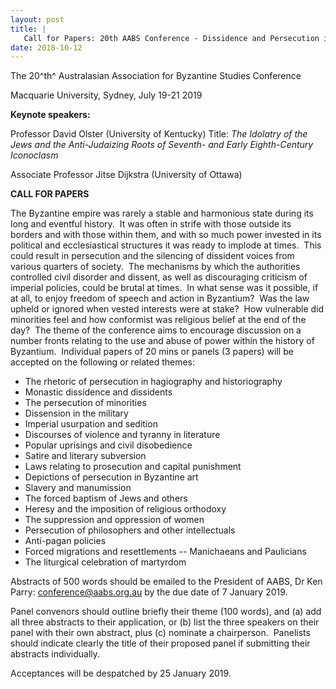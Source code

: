 ```yaml
---
layout: post
title: |
   Call for Papers: 20th AABS Conference - Dissidence and Persecution in Byzantium
date: 2018-10-12
---
```


The 20^th^ Australasian Association for Byzantine Studies
Conference

Macquarie University, Sydney, July 19-21
2019

**Keynote speakers:**

Professor David Olster
(University of Kentucky)
Title: *The Idolatry of the Jews and the
Anti-Judaizing Roots of Seventh- and Early Eighth-Century
Iconoclasm*

Associate Professor Jitse Dijkstra (University of
Ottawa)

**CALL FOR PAPERS**

The Byzantine empire
was rarely a stable and harmonious state during its long and eventful
history.  It was often in strife with those outside its borders and with
those within them, and with so much power invested in its political and
ecclesiastical structures it was ready to implode at times.  This could
result in persecution and the silencing of dissident voices from various
quarters of society.  The mechanisms by which the authorities controlled
civil disorder and dissent, as well as discouraging criticism of
imperial policies, could be brutal at times.  In what sense was it
possible, if at all, to enjoy freedom of speech and action in
Byzantium?  Was the law upheld or ignored when vested interests were at
stake?  How vulnerable did minorities feel and how conformist was
religious belief at the end of the day?  The theme of the conference
aims to encourage discussion on a number fronts relating to the use and
abuse of power within the history of Byzantium.  Individual papers of 20
mins or panels (3 papers) will be accepted on the following or related
themes:


-   The rhetoric of persecution in hagiography and historiography
-   Monastic dissidence and dissidents
-   The persecution of minorities
-   Dissension in the military
-   Imperial usurpation and sedition
-   Discourses of violence and tyranny in literature
-   Popular uprisings and civil disobedience
-   Satire and literary subversion
-   Laws relating to prosecution and capital punishment
-   Depictions of persecution in Byzantine art
-   Slavery and manumission
-   The forced baptism of Jews and others
-   Heresy and the imposition of religious orthodoxy
-   The suppression and oppression of women
-   Persecution of philosophers and other intellectuals
-   Anti-pagan policies
-   Forced migrations and resettlements -- Manichaeans and Paulicians
-   The liturgical celebration of martyrdom


Abstracts of 500 words should be emailed to the President of AABS,
Dr Ken Parry: <conference@aabs.org.au> by the due date of 7 January
2019.

Panel convenors should outline briefly their theme (100
words), and (a) add all three abstracts to their application, or (b)
list the three speakers on their panel with their own abstract, plus (c)
nominate a chairperson.  Panelists should indicate clearly the title of
their proposed panel if submitting their abstracts
individually.

Acceptances will be despatched by 25 January
2019.

 

 

 

 

 

 

 

 
